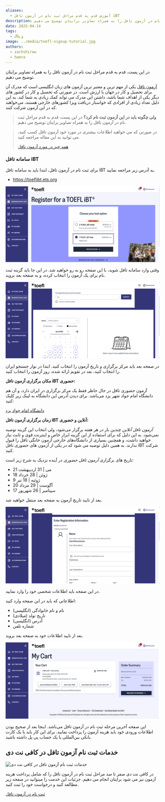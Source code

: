 ```yaml
---
aliases:
  - آموزش قدم به قدم مراحل ثبت نام در آزمون تافل iBT
description: در این پست، قدم به قدم مراحل ثبت نام در آزمون تافل را به همراه تصاویر برایتان توضیح می دهیم.
date: 2025-04-14
tags:
  - وبلاگ
image: ../media/toefl-signup-tutorial.jpg
authors:
  - zachshirow
  - hemra
---
```

در این پست، قدم به قدم مراحل ثبت نام در آزمون تافل را به همراه تصاویر برایتان توضیح می دهیم.


[آزمون تافل](toefl-exam.md) یکی از مهم ترین و معتبر ترین آزمون های زبان انگلیسی است که مدرک آن برای تحصیل و کار در جهان با ارزش است. در صورتی که تحصیل و کار در کشور های دیگر یکی از اهداف شما باشد، داشتن این مدرک می تواند کمک زیادی به شما کند. به این دلیل تعداد زیادی از افرادی که خواستار دریافت ویزا کشورهای خارجی هستند، می‌خواهند که در این آزمون شرکت کنند. 

> **ولی چگونه باید در این آزمون ثبت نام کرد؟** 
> در این پست، قدم به قدم مراحل ثبت نام در آزمون تافل را به همراه تصاویر برایتان توضیح می دهیم.

> در صورتی که می خواهید اطلاعات بیشتری در مورد خود آزمون تافل کسب کنید، می توانید به این مقاله مراجعه کنید.
>  
> [همه چیز در مورد آزمون تافل](toefl-exam.md)

### سامانه تافل iBT

برای ثبت نام در آزمون تافل، ابتدا باید به سامانه تافل iBT به آدرس زیر مراجعه نمایید.

- https://toeflibt.ets.org


![](../media/Screenshot%202025-04-13%20111753.png)


وقتی وارد سامانه تافل شوید، با این صفحه رو به رو خواهید شد. در این جا باید گزینه ثبت نام برای یک آزمون را انتخاب کرده، و به صفحه بعد بروید.

![](../media/Screenshot%202025-04-06%20192339.png)

در صفحه بعد باید مرکز برگزاری و تاریخ آزمون را انتخاب کنید. ابتدا در نوار جستجو ایران را انتخاب کنید، بعد در تقویم ارائه شده، روز آزمون را انتخاب کنید.

**مکان برگزاری آزمون تافل iBT حضوری:** 

آزمون حضوری تافل در حال حاظر فقط یک مرکز برگزاری در ایران دارد، و آن هم دانشگاه امام جواد شهر یزد می‌باشد. برای دیدن آدرس این دانشگاه به لینک زیر کلیک کنید:

[دانشگاه امام جواد یزد](https://maps.app.goo.gl/1UznqnSuWZ6iznbZ8)

**زمان برگزاری آزمون تافل iBT آنلاین و حضوری:** 

*آزمون تافل آنلاین* چندین بار در هر هفته برگزار می‌شود، ولی انتخاب این گزینه توصیه نمی‌شود. به این دلیل که برای استفاده از این گزینه ابزار خاص و اینترنت قوی و ثابت نیاز خواهید داشت، و همچنین بسیاری از دانشگاه‌های خارجی آزمون خانگی تافل را قبول ندارند. به همین دلیل توصیه می شود که در یکی از آزمون های حضوری تافل iBT شرکت کنید.

تاریخ های برگزاری *آزمون تافل حضوری* در آینده نزدیک به شرح زیر است:

- 21 می | 31 اردیبهشت
- 18 ژوئن | 28 خرداد
- 9 ژوئیه | 18 تیر
- 20 آگوست | 29 مرداد
- 17 سپتامبر | 26 شهریور

بعد از تایید تاریخ آزمون به صفحه بعد منتقل خواهید شد.

![](../media/Screenshot%202025-04-13%20092628.png)

در این صفحه باید اطلاعات شخصی خود را وارد نمایید.

اطلاعاتی که باید در این صفحه وارد کنید:

- نام و نام  خانوادگی (انگلیسی)
- تاریخ تولد (میلادی)
- آدرس (انگلیسی)
- شماره تلفن 

بعد از تایید اطلاعات خود به صفحه بعد بروید.

![](../media/Screenshot%202025-04-13%20092916.png)

این صفحه آخرین مرحله ثبت نام در آزمون تافل می‌باشد. اینجا بعد از صحیح بودن اطلاعات ورودی خود باید هزینه آزمون را پرداخت نمایید. برای این کار باید یا یک کارت بانکی بین‌المللی یا یک حساب پی پل داشته باشید.

## خدمات ثبت نام آزمون تافل در کافی نت دی 

![خدمات ثبت نام آزمون تافل در کافی نت دی](../media/toefl-signup.jpg)

در کافی نت دی صفر تا صد مراحل ثبت نام در آزمون تافل را که شامل پرداخت هزینه آزمون نیز می شود برایتان انجام می دهیم. جزئیات این خدمت را میتوانید در صفحه زیر مطالعه کنید و درخواست خود را ثبت کنید.

[ثبت نام در آزمون تافل](../services/toefl-signup.md)
